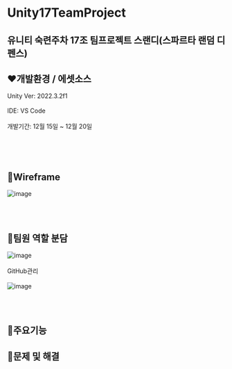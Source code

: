 # Unity17TeamProject
 ## 유니티 숙련주차 17조 팀프로젝트 스랜디(스파르타 랜덤 디펜스)

 ## ❤️개발환경 / 에셋소스
Unity Ver: 2022.3.2f1<br/><br/>
IDE: VS Code<br/><br/>
개발기간: 12월 15일 ~ 12월 20일<br/><br/>

<br/><br/>
## 🧡Wireframe
![image](https://github.com/Leejungsuk96/Unity17TeamProject/assets/114940193/92651874-950d-48a4-9d6f-0b3e6aee97fb)


<br/><br/>
## 💚팀원 역할 분담
![image](https://github.com/Leejungsuk96/Unity17TeamProject/assets/114940193/e407d35c-0262-4a29-b033-db3e64f71ff9)
<br/><br/>
GitHub관리<br/><br/>
![image](https://github.com/Leejungsuk96/Unity17TeamProject/assets/114940193/b2c995df-e482-4de2-9860-c7cf6bc488b6)


<br/><br/>
## 💙주요기능

## 💜문제 및 해결
